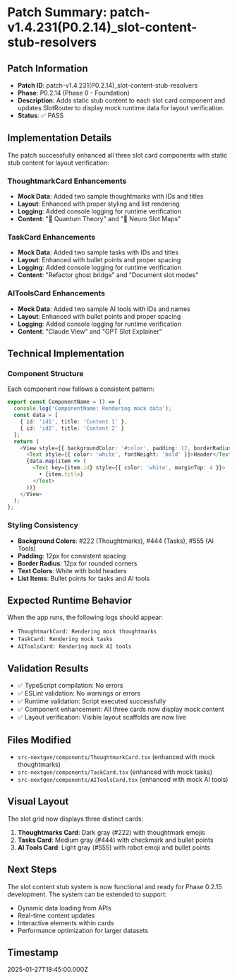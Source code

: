 # Patch Summary: patch-v1.4.231(P0.2.14)_slot-content-stub-resolvers

## Patch Information
- **Patch ID**: patch-v1.4.231(P0.2.14)_slot-content-stub-resolvers
- **Phase**: P0.2.14 (Phase 0 - Foundation)
- **Description**: Adds static stub content to each slot card component and updates SlotRouter to display mock runtime data for layout verification.
- **Status**: ✅ PASS

## Implementation Details
The patch successfully enhanced all three slot card components with static stub content for layout verification:

### ThoughtmarkCard Enhancements
- **Mock Data**: Added two sample thoughtmarks with IDs and titles
- **Layout**: Enhanced with proper styling and list rendering
- **Logging**: Added console logging for runtime verification
- **Content**: "📌 Quantum Theory" and "🧠 Neuro Slot Maps"

### TaskCard Enhancements
- **Mock Data**: Added two sample tasks with IDs and titles
- **Layout**: Enhanced with bullet points and proper spacing
- **Logging**: Added console logging for runtime verification
- **Content**: "Refactor ghost bridge" and "Document slot modes"

### AIToolsCard Enhancements
- **Mock Data**: Added two sample AI tools with IDs and names
- **Layout**: Enhanced with bullet points and proper spacing
- **Logging**: Added console logging for runtime verification
- **Content**: "Claude View" and "GPT Slot Explainer"

## Technical Implementation

### Component Structure
Each component now follows a consistent pattern:
```typescript
export const ComponentName = () => {
  console.log('ComponentName: Rendering mock data');
  const data = [
    { id: 'id1', title: 'Content 1' },
    { id: 'id2', title: 'Content 2' }
  ];
  return (
    <View style={{ backgroundColor: '#color', padding: 12, borderRadius: 12 }}>
      <Text style={{ color: 'white', fontWeight: 'bold' }}>Header</Text>
      {data.map(item => (
        <Text key={item.id} style={{ color: 'white', marginTop: 4 }}>
          • {item.title}
        </Text>
      ))}
    </View>
  );
};
```

### Styling Consistency
- **Background Colors**: #222 (Thoughtmarks), #444 (Tasks), #555 (AI Tools)
- **Padding**: 12px for consistent spacing
- **Border Radius**: 12px for rounded corners
- **Text Colors**: White with bold headers
- **List Items**: Bullet points for tasks and AI tools

## Expected Runtime Behavior
When the app runs, the following logs should appear:
- `ThoughtmarkCard: Rendering mock thoughtmarks`
- `TaskCard: Rendering mock tasks`
- `AIToolsCard: Rendering mock AI tools`

## Validation Results
- ✅ TypeScript compilation: No errors
- ✅ ESLint validation: No warnings or errors
- ✅ Runtime validation: Script executed successfully
- ✅ Component enhancement: All three cards now display mock content
- ✅ Layout verification: Visible layout scaffolds are now live

## Files Modified
- `src-nextgen/components/ThoughtmarkCard.tsx` (enhanced with mock thoughtmarks)
- `src-nextgen/components/TaskCard.tsx` (enhanced with mock tasks)
- `src-nextgen/components/AIToolsCard.tsx` (enhanced with mock AI tools)

## Visual Layout
The slot grid now displays three distinct cards:
1. **Thoughtmarks Card**: Dark gray (#222) with thoughtmark emojis
2. **Tasks Card**: Medium gray (#444) with checkmark and bullet points
3. **AI Tools Card**: Light gray (#555) with robot emoji and bullet points

## Next Steps
The slot content stub system is now functional and ready for Phase 0.2.15 development. The system can be extended to support:
- Dynamic data loading from APIs
- Real-time content updates
- Interactive elements within cards
- Performance optimization for larger datasets

## Timestamp
2025-01-27T18:45:00.000Z 